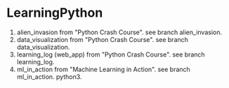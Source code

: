# LearningPython
1. alien_invasion from "Python Crash Course". see branch alien_invasion.
2. data_visualization from "Python Crash Course". see branch data_visualization.
3. learning_log (web_app) from "Python Crash Course". see branch learning_log.
4. ml_in_action from "Machine Learning in Action". see branch ml_in_action. python3.

